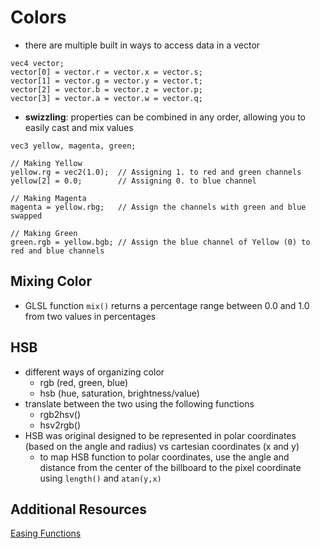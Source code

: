 # Colors
* there are multiple built in ways to access data in a vector

```
vec4 vector;
vector[0] = vector.r = vector.x = vector.s;
vector[1] = vector.g = vector.y = vector.t;
vector[2] = vector.b = vector.z = vector.p;
vector[3] = vector.a = vector.w = vector.q;
```

* __swizzling__: properties can be combined in any order, allowing you to easily cast and mix values
```
vec3 yellow, magenta, green;

// Making Yellow
yellow.rg = vec2(1.0);  // Assigning 1. to red and green channels
yellow[2] = 0.0;        // Assigning 0. to blue channel

// Making Magenta
magenta = yellow.rbg;   // Assign the channels with green and blue swapped

// Making Green
green.rgb = yellow.bgb; // Assign the blue channel of Yellow (0) to red and blue channels
```

## Mixing Color
* GLSL function `mix()` returns a percentage range between 0.0 and 1.0 from two values in percentages

## HSB
* different ways of organizing color
    - rgb (red, green, blue)
    - hsb (hue, saturation, brightness/value)
* translate between the two using the following functions
    - rgb2hsv()
    - hsv2rgb()
* HSB was original designed to be represented in polar coordinates (based on the angle and radius) vs cartesian coordinates (x and y)
    - to map HSB function to polar coordinates, use the angle and distance from the center of the billboard to the pixel coordinate using  `length()` and `atan(y,x)`

## Additional Resources
[Easing Functions](https://easings.net)